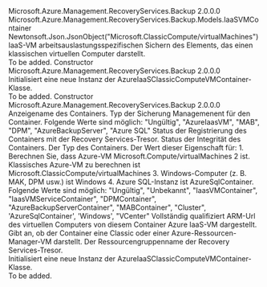 <Type Name="AzureIaaSClassicComputeVMContainer" FullName="Microsoft.Azure.Management.RecoveryServices.Backup.Models.AzureIaaSClassicComputeVMContainer">
  <TypeSignature Language="C#" Value="public class AzureIaaSClassicComputeVMContainer : Microsoft.Azure.Management.RecoveryServices.Backup.Models.IaaSVMContainer" />
  <TypeSignature Language="ILAsm" Value=".class public auto ansi beforefieldinit AzureIaaSClassicComputeVMContainer extends Microsoft.Azure.Management.RecoveryServices.Backup.Models.IaaSVMContainer" />
  <TypeSignature Language="DocId" Value="T:Microsoft.Azure.Management.RecoveryServices.Backup.Models.AzureIaaSClassicComputeVMContainer" />
  <TypeSignature Language="VB.NET" Value="Public Class AzureIaaSClassicComputeVMContainer&#xA;Inherits IaaSVMContainer" />
  <TypeSignature Language="F#" Value="type AzureIaaSClassicComputeVMContainer = class&#xA;    inherit IaaSVMContainer" />
  <AssemblyInfo>
    <AssemblyName>Microsoft.Azure.Management.RecoveryServices.Backup</AssemblyName>
    <AssemblyVersion>2.0.0.0</AssemblyVersion>
  </AssemblyInfo>
  <Base>
    <BaseTypeName>Microsoft.Azure.Management.RecoveryServices.Backup.Models.IaaSVMContainer</BaseTypeName>
  </Base>
  <Interfaces />
  <Attributes>
    <Attribute>
      <AttributeName>Newtonsoft.Json.JsonObject("Microsoft.ClassicCompute/virtualMachines")</AttributeName>
    </Attribute>
  </Attributes>
  <Docs>
    <summary>
            IaaS-VM arbeitsauslastungsspezifischen Sichern des Elements, das einen klassischen virtuellen Computer darstellt.
            </summary>
    <remarks>To be added.</remarks>
  </Docs>
  <Members>
    <Member MemberName=".ctor">
      <MemberSignature Language="C#" Value="public AzureIaaSClassicComputeVMContainer ();" />
      <MemberSignature Language="ILAsm" Value=".method public hidebysig specialname rtspecialname instance void .ctor() cil managed" />
      <MemberSignature Language="DocId" Value="M:Microsoft.Azure.Management.RecoveryServices.Backup.Models.AzureIaaSClassicComputeVMContainer.#ctor" />
      <MemberSignature Language="VB.NET" Value="Public Sub New ()" />
      <MemberType>Constructor</MemberType>
      <AssemblyInfo>
        <AssemblyName>Microsoft.Azure.Management.RecoveryServices.Backup</AssemblyName>
        <AssemblyVersion>2.0.0.0</AssemblyVersion>
      </AssemblyInfo>
      <Parameters />
      <Docs>
        <summary>
            Initialisiert eine neue Instanz der AzureIaaSClassicComputeVMContainer-Klasse.
            </summary>
        <remarks>To be added.</remarks>
      </Docs>
    </Member>
    <Member MemberName=".ctor">
      <MemberSignature Language="C#" Value="public AzureIaaSClassicComputeVMContainer (string friendlyName = null, string backupManagementType = null, string registrationStatus = null, string healthStatus = null, string containerType = null, string virtualMachineId = null, string virtualMachineVersion = null, string resourceGroup = null);" />
      <MemberSignature Language="ILAsm" Value=".method public hidebysig specialname rtspecialname instance void .ctor(string friendlyName, string backupManagementType, string registrationStatus, string healthStatus, string containerType, string virtualMachineId, string virtualMachineVersion, string resourceGroup) cil managed" />
      <MemberSignature Language="DocId" Value="M:Microsoft.Azure.Management.RecoveryServices.Backup.Models.AzureIaaSClassicComputeVMContainer.#ctor(System.String,System.String,System.String,System.String,System.String,System.String,System.String,System.String)" />
      <MemberSignature Language="VB.NET" Value="Public Sub New (Optional friendlyName As String = null, Optional backupManagementType As String = null, Optional registrationStatus As String = null, Optional healthStatus As String = null, Optional containerType As String = null, Optional virtualMachineId As String = null, Optional virtualMachineVersion As String = null, Optional resourceGroup As String = null)" />
      <MemberSignature Language="F#" Value="new Microsoft.Azure.Management.RecoveryServices.Backup.Models.AzureIaaSClassicComputeVMContainer : string * string * string * string * string * string * string * string -&gt; Microsoft.Azure.Management.RecoveryServices.Backup.Models.AzureIaaSClassicComputeVMContainer" Usage="new Microsoft.Azure.Management.RecoveryServices.Backup.Models.AzureIaaSClassicComputeVMContainer (friendlyName, backupManagementType, registrationStatus, healthStatus, containerType, virtualMachineId, virtualMachineVersion, resourceGroup)" />
      <MemberType>Constructor</MemberType>
      <AssemblyInfo>
        <AssemblyName>Microsoft.Azure.Management.RecoveryServices.Backup</AssemblyName>
        <AssemblyVersion>2.0.0.0</AssemblyVersion>
      </AssemblyInfo>
      <Parameters>
        <Parameter Name="friendlyName" Type="System.String" />
        <Parameter Name="backupManagementType" Type="System.String" />
        <Parameter Name="registrationStatus" Type="System.String" />
        <Parameter Name="healthStatus" Type="System.String" />
        <Parameter Name="containerType" Type="System.String" />
        <Parameter Name="virtualMachineId" Type="System.String" />
        <Parameter Name="virtualMachineVersion" Type="System.String" />
        <Parameter Name="resourceGroup" Type="System.String" />
      </Parameters>
      <Docs>
        <param name="friendlyName">Anzeigename des Containers.</param>
        <param name="backupManagementType">Typ der Sicherung Managemenent für den Container. Folgende Werte sind möglich: "Ungültig", "AzureIaasVM", "MAB", "DPM", "AzureBackupServer", "Azure SQL"</param>
        <param name="registrationStatus">Status der Registrierung des Containers mit der Recovery Services-Tresor.</param>
        <param name="healthStatus">Status der Integrität des Containers.</param>
        <param name="containerType">Der Typ des Containers. Der Wert dieser Eigenschaft für: 1. Berechnen Sie, dass Azure-VM Microsoft.Compute/virtualMachines 2 ist. Klassisches Azure-VM zu berechnen ist Microsoft.ClassicCompute/virtualMachines 3. Windows-Computer (z. B. MAK, DPM usw.) ist Windows 4. Azure SQL-Instanz ist AzureSqlContainer. Folgende Werte sind möglich: "Ungültig", "Unbekannt", "IaasVMContainer", "IaasVMServiceContainer", "DPMContainer", "AzureBackupServerContainer", "MABContainer", "Cluster", 'AzureSqlContainer', 'Windows', "VCenter"</param>
        <param name="virtualMachineId">Vollständig qualifiziert ARM-Url des virtuellen Computers von diesem Container Azure IaaS-VM dargestellt.</param>
        <param name="virtualMachineVersion">Gibt an, ob der Container eine Classic oder einer Azure-Ressourcen-Manager-VM darstellt.</param>
        <param name="resourceGroup">Der Ressourcengruppenname der Recovery Services-Tresor.</param>
        <summary>
            Initialisiert eine neue Instanz der AzureIaaSClassicComputeVMContainer-Klasse.
            </summary>
        <remarks>To be added.</remarks>
      </Docs>
    </Member>
  </Members>
</Type>